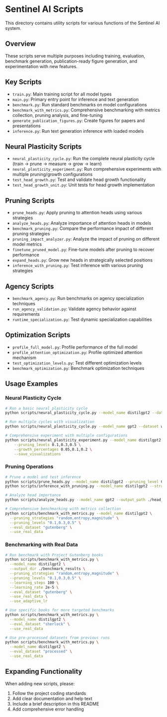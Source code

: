 # Sentinel AI Scripts

This directory contains utility scripts for various functions of the Sentinel AI system.

## Overview

These scripts serve multiple purposes including training, evaluation, benchmark generation, 
publication-ready figure generation, and experimentation with new features.

## Key Scripts

- `train.py`: Main training script for all model types
- `main.py`: Primary entry point for inference and text generation
- `benchmark.py`: Run standard benchmarks on model configurations
- `benchmark_with_metrics.py`: Comprehensive benchmarking with metrics collection, pruning analysis, and fine-tuning
- `generate_publication_figures.py`: Create figures for papers and presentations
- `inference.py`: Run text generation inference with loaded models

## Neural Plasticity Scripts

- `neural_plasticity_cycle.py`: Run the complete neural plasticity cycle (train → prune → measure → grow → learn)
- `neural_plasticity_experiment.py`: Run comprehensive experiments with multiple pruning/growth configurations
- `test_head_growth.py`: Test and validate head growth functionality
- `test_head_growth_unit.py`: Unit tests for head growth implementation

## Pruning Scripts

- `prune_heads.py`: Apply pruning to attention heads using various strategies
- `analyze_heads.py`: Analyze importance of attention heads in models
- `benchmark_pruning.py`: Compare the performance impact of different pruning strategies
- `pruning_impact_analyzer.py`: Analyze the impact of pruning on different model metrics
- `finetune_pruned_model.py`: Fine-tune models after pruning to recover performance
- `expand_heads.py`: Grow new heads in strategically selected positions
- `inference_with_pruning.py`: Test inference with various pruning strategies

## Agency Scripts

- `benchmark_agency.py`: Run benchmarks on agency specialization techniques
- `run_agency_validation.py`: Validate agency behavior against requirements
- `runtime_specialization.py`: Test dynamic specialization capabilities

## Optimization Scripts

- `profile_full_model.py`: Profile performance of the full model
- `profile_attention_optimization.py`: Profile optimized attention mechanism
- `test_optimization_levels.py`: Test different optimization levels
- `benchmark_optimization.py`: Benchmark optimization techniques

## Usage Examples

### Neural Plasticity Cycle

```bash
# Run a basic neural plasticity cycle
python scripts/neural_plasticity_cycle.py --model_name distilgpt2 --dataset tiny_shakespeare

# Run multiple cycles with visualization
python scripts/neural_plasticity_cycle.py --model_name gpt2 --dataset wikitext --cycles 3 --save_visualizations

# Comprehensive experiment with multiple configurations
python scripts/neural_plasticity_experiment.py --model_name distilgpt2 \
    --pruning_levels 0.1,0.3,0.5 \
    --growth_percentages 0.05,0.1,0.2 \
    --save_visualizations
```

### Pruning Operations

```bash
# Prune a model and test inference
python scripts/prune_heads.py --model_name distilgpt2 --pruning_level 0.3 --strategy entropy
python scripts/inference_with_pruning.py --model_name distilgpt2 --strategy entropy --pruning_level 0.3

# Analyze head importance
python scripts/analyze_heads.py --model_name gpt2 --output_path ./head_analysis.json

# Comprehensive benchmarking with metrics collection
python scripts/benchmark_with_metrics.py --model_name distilgpt2 \
  --pruning_strategies "random,entropy,magnitude" \
  --pruning_levels "0.1,0.3,0.5" \
  --eval_dataset "gutenberg" \
  --use_real_data
```

### Benchmarking with Real Data

```bash
# Run benchmark with Project Gutenberg books
python scripts/benchmark_with_metrics.py \
  --model_name distilgpt2 \
  --output_dir ./benchmark_results \
  --pruning_strategies "random,entropy,magnitude" \
  --pruning_levels "0.1,0.3,0.5" \
  --learning_steps 100 \
  --learning_rate 2e-5 \
  --eval_dataset "gutenberg" \
  --use_real_data \
  --use_adaptive_lr

# Use specific books for more targeted benchmarks
python scripts/benchmark_with_metrics.py \
  --model_name distilgpt2 \
  --eval_dataset "sherlock" \
  --use_real_data

# Use pre-processed datasets from previous runs
python scripts/benchmark_with_metrics.py \
  --model_name distilgpt2 \
  --eval_dataset "processed" \
  --use_real_data
```

## Expanding Functionality

When adding new scripts, please:
1. Follow the project coding standards
2. Add clear documentation and help text
3. Include a brief description in this README
4. Add comprehensive error handling